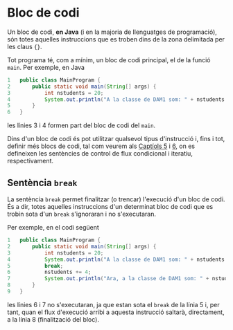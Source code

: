 # Bloc de codi
Un bloc de codi, **en Java** (i en la majoria de llenguatges de programació), són totes aquelles instruccions que es troben dins de la zona delimitada per les claus `{}`.

Tot programa té, com a mínim, un bloc de codi principal, el de la funció `main`. Per exemple, en Java
```java
1   public class MainProgram {
2       public static void main(String[] args) {
3           int nstudents = 20;
4           System.out.println("A la classe de DAM1 som: " + nstudents + " alumnes");
5       }
6   }
```
les línies 3 i 4 formen part del bloc de codi del `main`.

Dins d'un bloc de codi és pot utilitzar qualsevol tipus d'instrucció i, fins i tot, definir més blocs de codi, tal com veurem als [Captíols 5](chapter5.md) i [6](chanpter6.md), on es defineixen les sentències de control de flux condicional i iteratiu, respectivament.

## Sentència `break`
La sentència `break` permet finalitzar (o trencar) l'execució d'un bloc de codi. És a dir, totes aquelles instruccions d'un determinat bloc de codi  que es trobin sota d'un `break` s'ignoraran i no s'executaran.

Per exemple, en el codi següent
```java
1   public class MainProgram {
2       public static void main(String[] args) {
3           int nstudents = 20;
4           System.out.println("A la classe de DAM1 som: " + nstudents + " alumnes");
5           break;
6           nstudents += 4;
7           System.out.println("Ara, a la classe de DAM1 som: " + nstudents + " alumnes");
8       }
9   }
```
les línies 6 i 7 no s'executaran, ja que estan sota el `break` de la línia 5 i, per tant, quan el flux d'execució arribi a aquesta instrucció saltarà, directament, a la línia 8 (finalització del bloc).